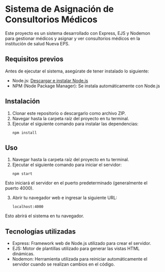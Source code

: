 # Sistema de Asignación de Consultorios Médicos

Este proyecto es un sistema desarrollado con Express, EJS y Nodemon para gestionar médicos y asignar y ver consultorios médicos en la institución de salud Nueva EPS.

## Requisitos previos

Antes de ejecutar el sistema, asegúrate de tener instalado lo siguiente:

- Node.js: [Descargar e instalar Node.js](https://nodejs.org)
- NPM (Node Package Manager): Se instala automáticamente con Node.js

## Instalación

1. Clonar este repositorio o descargarlo como archivo ZIP.
2. Navegar hasta la carpeta raíz del proyecto en tu terminal.
3. Ejecutar el siguiente comando para instalar las dependencias:
    ```
    npm install

## Uso

1. Navegar hasta la carpeta raíz del proyecto en tu terminal.
2. Ejecutar el siguiente comando para iniciar el servidor:
    ```
    npm start
Esto iniciará el servidor en el puerto predeterminado (generalmente el puerto 4000).

3. Abrir tu navegador web e ingresar la siguiente URL:
    ```
    localhost:4000
Esto abrirá el sistema en tu navegador.

## Tecnologías utilizadas

- Express: Framework web de Node.js utilizado para crear el servidor.
- EJS: Motor de plantillas utilizado para generar las vistas HTML dinámicas.
- Nodemon: Herramienta utilizada para reiniciar automáticamente el servidor cuando se realizan cambios en el código.
